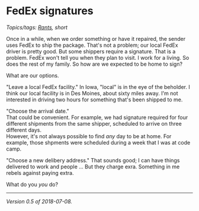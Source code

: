 FedEx signatures
================

*Topics/tags: [Rants](index-rants), short*

Once in a while, when we order something or have it repaired, the sender
uses FedEx to ship the package.  That's not a problem; our local FedEx
driver is pretty good.  But some shippers require a signature.  That is
a problem.  FedEx won't tell you when they plan to visit.  I work for a
living.  So does the rest of my family.  So how are we expected to be home
to sign?

What are our options.

"Leave a local FedEx facility."  In Iowa, "local" is in the eye of the
beholder.  I think our local facility is in Des Moines, about sixty miles
away.  I'm not interested in driving two hours for something that's been
shipped to me.

"Choose the arrival date."  
That could be convenient.
For example, we had signature required for four different shipments from
the same shipper, scheduled to arrive on three different days.  
However, it's not always possible to find *any* day to be at home.  For
example, those shpments were scheduled during a week that I was at code camp.

"Choose a new delibery address."  That sounds good; I can have things
delivered to work and people ...  But they charge exra.  Something in
me rebels against paying extra.

What do you *you* do?

---

*Version 0.5 of 2018-07-08.*
